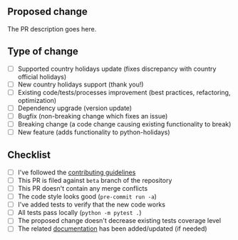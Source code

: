<!--
  Thanks for contributing to python-holidays!
-->

## Proposed change

<!--
  Describe the big picture of your changes.
  Don't forget to link your PR to an existing issue if any.
-->

The PR description goes here.

## Type of change

<!--
  Type of change you want to introduce. Please, check one (1) box only!
  If your PR requires multiple boxes to be checked, it needs to
  be split into multiple PRs.
-->

- [ ] Supported country holidays update (fixes discrepancy with country official holidays)
- [ ] New country holidays support (thank you!)
- [ ] Existing code/tests/processes improvement (best practices, refactoring, optimization)
- [ ] Dependency upgrade (version update)
- [ ] Bugfix (non-breaking change which fixes an issue)
- [ ] Breaking change (a code change causing existing functionality to break)
- [ ] New feature (adds functionality to python-holidays)

## Checklist

<!--
  Put an `x` in the boxes that apply.
-->

- [ ] I've followed the [contributing guidelines][contributing-guidelines]
- [ ] This PR is filed against `beta` branch of the repository
- [ ] This PR doesn't contain any merge conflicts
- [ ] The code style looks good (`pre-commit run -a`)
- [ ] I've added tests to verify that the new code works
- [ ] All tests pass locally (`python -m pytest .`)
- [ ] The proposed change doesn't decrease existing tests coverage level
- [ ] The related [documentation][docs] has been added/updated (if needed)

<!--
  Thanks again for your contribution!
-->

[contributing-guidelines]: https://github.com/dr-prodigy/python-holidays/blob/beta/CONTRIBUTING.rst
[docs]: https://github.com/dr-prodigy/python-holidays/tree/beta/docs/source
